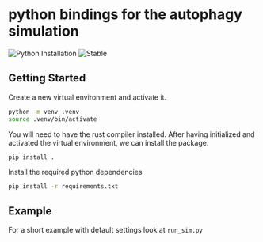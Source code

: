 # python bindings for the autophagy simulation
![Python Installation](https://github.com/jonaspleyer/2023-autophagy/actions/workflows/python_installation.yml/badge.svg)
![Stable](https://github.com/jonaspleyer/2023-autophagy/actions/workflows/test_stable.yml/badge.svg)
## Getting Started
Create a new virtual environment and activate it.
```bash
python -m venv .venv
source .venv/bin/activate
```

You will need to have the rust compiler installed.
After having initialized and activated the virtual environment, we
can install the package.
```shell
pip install .
```

Install the required python dependencies
```bash
pip install -r requirements.txt
```

## Example
For a short example with default settings look at `run_sim.py`

